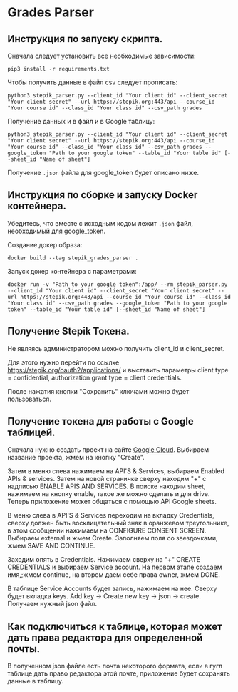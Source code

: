 # Grades Parser

## Инструкция по запуску скрипта.

Сначала следует установить все необходимые зависимости: 

``` pip3 install -r requirements.txt ```

Чтобы получить данные в файл csv следует прописать:

``` python3 stepik_parser.py --client_id "Your client id" --client_secret "Your client secret" --url https://stepik.org:443/api --course_id "Your course id" --class_id "Your class id" --csv_path grades ```


Получение данных и в файл и в Google таблицу:

``` python3 stepik_parser.py --client_id "Your client id" --client_secret "Your client secret" --url https://stepik.org:443/api --course_id "Your course id" --class_id "Your class id" --csv_path grades --google_token "Path to your google token" --table_id "Your table id" [--sheet_id "Name of sheet"] ```


Получение ``` .json ``` файла для google_token будет описано ниже.

## Инструкция по сборке и запуску Docker контейнера.

Убедитесь, что вместе с исходным кодом лежит ``` .json ``` файл, необходимый для google_token.

Создание докер образа:

``` docker build --tag stepik_grades_parser . ```

Запуск докер контейнера с параметрами:

``` docker run -v "Path to your google token":/app/ --rm stepik_parser.py --client_id "Your client id" --client_secret "Your client secret" --url https://stepik.org:443/api --course_id "Your course id" --class_id "Your class id" --csv_path grades --google_token "Path to your google token" --table_id "Your table id" [--sheet_id "Name of sheet"] ```


## Получение Stepik Токена.

Не являясь администратором можно получить client_id и client_secret.

Для этого нужно перейти по ссылке  https://stepik.org/oauth2/applications/
и выставить параметры client type = confidential, authorization grant type = client credentials.

После нажатия кнопки "Cохранить" ключами можно будет пользоваться.


## Получение токена для работы с Google таблицей.

Сначала нужно создать проект на сайте [Google Cloud](https://console.cloud.google.com/). Выбираем название проекта, жмем на кнопку "Create". 

Затем в меню слева нажимаем на API'S & Services, выбираем Enabled APIs & services. Затем на новой страничке сверху находим "+" с надписью ENABLE APIS AND SERVICES. В поиске находим sheet, нажимаем на кнопку enable, такое же можно сделать и для drive. Теперь приложение может общаться с помощью API Google sheets.

В меню слева в API'S & Services переходим на вкладку Credentials, сверху должен быть восклицательный знак в оранжевом треугольнике, в этом сообщении нажимаем на CONFIGURE CONSENT SCREEN. Выбираем external и жмем Create. Заполняем поля со звездочками, жмем SAVE AND CONTINUE. 

Заходим опять в Credentials. Нажимаем сверху на "+" CREATE CREDENTIALS и выбираем Service account. На первом этапе создаем имя,;жмем continue, на втором даем себе права owner, жмем DONE.

В таблице Service Accounts будет запись, нажимаем на нее. Сверху будет вкладка keys. Add key -> Create new key -> json -> create. Получаем нужный json файл.

## Как подключиться к таблице, которая может дать права редактора для определенной почты.

В полученном json файле есть почта некоторого формата, если в гугл таблице дать право редактора этой почте, приложение будет сохранять данные в таблицу.





